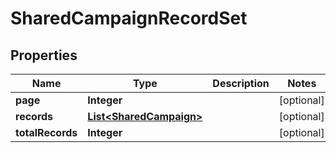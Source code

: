 

# SharedCampaignRecordSet


## Properties

| Name | Type | Description | Notes |
|------------ | ------------- | ------------- | -------------|
|**page** | **Integer** |  |  [optional] |
|**records** | [**List&lt;SharedCampaign&gt;**](SharedCampaign.md) |  |  [optional] |
|**totalRecords** | **Integer** |  |  [optional] |



